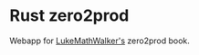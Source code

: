 # Rust zero2prod

Webapp for [LukeMathWalker's](https://github.com/LukeMathWalker/zero-to-production) zero2prod book.